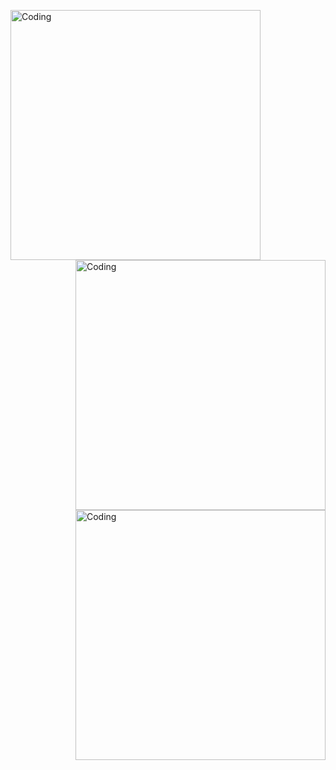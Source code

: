   <img align="left" alt="Coding" width="400" src="https://media0.giphy.com/media/PuvJVM5w0wu6QEUWfq/giphy.gif">  <img align="right" alt="Coding" width="400" src="https://media4.giphy.com/media/FhPbyzFSuKmly/giphy.gif">    <img align="right" alt="Coding" width="400" src="https://giphy.com/gifs/ufc-sports-sport-mma-u9tUMKyvjiBLbHNVZH/giphy.gif">
